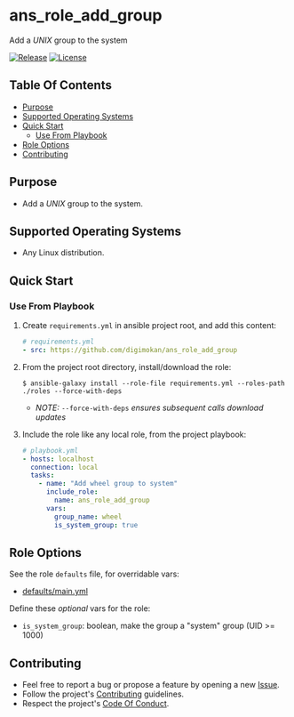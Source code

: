 # ans_role_add_group

Add a _UNIX_ group to the system

[![Release](https://img.shields.io/github/release/digimokan/ans_role_add_group.svg?label=release)](https://github.com/digimokan/ans_role_add_group/releases/latest "Latest Release Notes")
[![License](https://img.shields.io/badge/license-MIT-blue.svg?label=license)](LICENSE.md "Project License")

## Table Of Contents

* [Purpose](#purpose)
* [Supported Operating Systems](#supported-operating-systems)
* [Quick Start](#quick-start)
    * [Use From Playbook](#use-from-playbook)
* [Role Options](#role-options)
* [Contributing](#contributing)

## Purpose

* Add a _UNIX_ group to the system.

## Supported Operating Systems

* Any Linux distribution.

## Quick Start

### Use From Playbook

1. Create `requirements.yml` in ansible project root, and add this content:

   ```yaml
   # requirements.yml
   - src: https://github.com/digimokan/ans_role_add_group
   ```

2. From the project root directory, install/download the role:

   ```shell
   $ ansible-galaxy install --role-file requirements.yml --roles-path ./roles --force-with-deps
   ```

   * _NOTE:_ `--force-with-deps` _ensures subsequent calls download updates_

3. Include the role like any local role, from the project playbook:

   ```yaml
   # playbook.yml
   - hosts: localhost
     connection: local
     tasks:
       - name: "Add wheel group to system"
         include_role:
           name: ans_role_add_group
         vars:
           group_name: wheel
           is_system_group: true
   ```

## Role Options

See the role `defaults` file, for overridable vars:

  * [defaults/main.yml](../defaults/main.yml)

Define these _optional_ vars for the role:

  * `is_system_group`: boolean, make the group a "system" group (UID >= 1000)

## Contributing

* Feel free to report a bug or propose a feature by opening a new
  [Issue](https://github.com/digimokan/ans_role_add_group/issues).
* Follow the project's [Contributing](CONTRIBUTING.md) guidelines.
* Respect the project's [Code Of Conduct](CODE_OF_CONDUCT.md).

